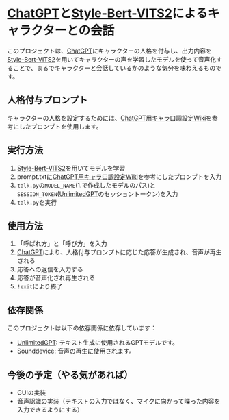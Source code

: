 # [ChatGPT](https://chat.openai.com/)と[Style-Bert-VITS2](https://github.com/litagin02/Style-Bert-VITS2)によるキャラクターとの会話
このプロジェクトは、[ChatGPT](https://chat.openai.com/)にキャラクターの人格を付与し、出力内容を[Style-Bert-VITS2](https://github.com/litagin02/Style-Bert-VITS2)を用いてキャラクターの声を学習したモデルを使って音声化することで、まるでキャラクターと会話しているかのような気分を味わえるものです。
## 人格付与プロンプト
キャラクターの人格を設定するためには、[ChatGPT用キャラ口調設定Wiki](https://seesaawiki.jp/chatgpt_char_prompt/)を参考にしたプロンプトを使用します。
## 実行方法
1. [Style-Bert-VITS2](https://github.com/litagin02/Style-Bert-VITS2)を用いてモデルを学習
1. prompt.txtに[ChatGPT用キャラ口調設定Wiki](https://seesaawiki.jp/chatgpt_char_prompt/)を参考にしたプロンプトを入力
1. `talk.py`の`MODEL_NAME`(1.で作成したモデルのパス)と`SESSION_TOKEN`([UnlimitedGPT](https://github.com/Sxvxgee/UnlimitedGPT)のセッショントークン)を入力
1. `talk.py`を実行
## 使用方法
1. 「呼ばれ方」と「呼び方」を入力
1. [ChatGPT](https://chat.openai.com/)により、人格付与プロンプトに応じた応答が生成され、音声が再生される
1. 応答への返信を入力する
1. 応答が音声化され再生される
1. `!exit`により終了
## 依存関係
このプロジェクトは以下の依存関係に依存しています：
- [UnlimitedGPT](https://github.com/Sxvxgee/UnlimitedGPT): テキスト生成に使用されるGPTモデルです。
- Sounddevice: 音声の再生に使用されます。
## 今後の予定（やる気があれば）
- GUIの実装
- 音声認識の実装（テキストの入力ではなく、マイクに向かって喋った内容を入力できるようにする）